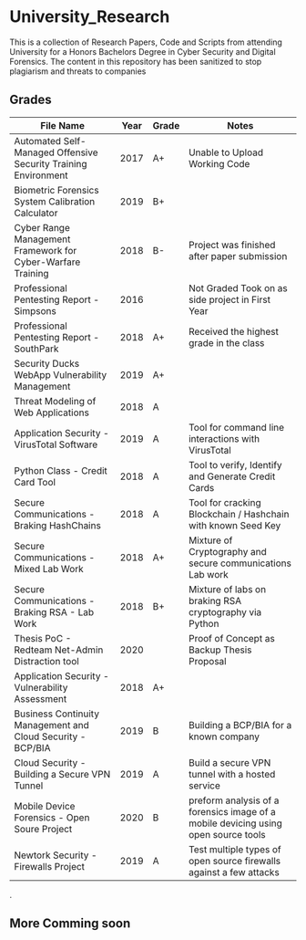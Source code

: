 # University_Research
This is a collection of Research Papers, Code and Scripts from attending University for a Honors Bachelors Degree in Cyber Security and Digital Forensics. The content in this repository has been sanitized to stop plagiarism and threats to companies

## Grades

| File Name                                                      | Year | Grade | Notes                                            | 
|----------------------------------------------------------------|------|-------|--------------------------------------------------|
| Automated Self-Managed Offensive Security Training Environment | 2017 | A+    | Unable to Upload Working Code                    |
| Biometric Forensics System Calibration Calculator              | 2019 | B+    |                                                  |
| Cyber Range Management Framework for Cyber-Warfare Training    | 2018 | B-    | Project was finished after paper submission      |
| Professional Pentesting Report - Simpsons                      | 2016 |       | Not Graded Took on as side project in First Year |
| Professional Pentesting Report - SouthPark                     | 2018 | A+    | Received the highest grade in the class          |
| Security Ducks WebApp Vulnerability Management                 | 2019 | A+    |                                                  |
| Threat Modeling of Web Applications                            | 2018 | A     |                                                  |
| Application Security - VirusTotal Software                     | 2019 | A     | Tool for command line interactions with VirusTotal      |
| Python Class - Credit Card Tool                   | 2018 |   A    | Tool to verify, Identify and Generate Credit Cards   |
| Secure Communications -  Braking HashChains                  | 2018 | A    | Tool for cracking Blockchain / Hashchain with known Seed Key       |
| Secure Communications - Mixed Lab Work               | 2018 | A+    |   Mixture of Cryptography and secure communications Lab work                              |
| Secure Communications - Braking RSA - Lab Work            | 2018 | B+    |   Mixture of labs on braking RSA cryptography via Python                      |
| Thesis PoC - Redteam Net-Admin Distraction tool   | 2020 |     | Proof of Concept as Backup Thesis Proposal      |
| Application Security - Vulnerability Assessment                      | 2018 |   A+    |  |
| Business Continuity Management and Cloud Security - BCP/BIA                     | 2019 | B    | Building a BCP/BIA for a known company        |
| Cloud Security - Building a Secure VPN Tunnel               | 2019 | A    |     Build a secure VPN tunnel with a hosted service             |
| Mobile Device Forensics - Open Soure Project                  | 2020 | B     |   preform analysis of a forensics image of a mobile devicing using open source tools       |
| Newtork Security - Firewalls Project                | 2019 | A    |    Test multiple types of open source firewalls against a few attacks          |

.  
## More Comming soon
